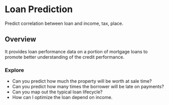 # Loan Prediction

Predict correlation between loan and income, tax, place.

## Overview

It provides loan performance data on a portion of mortgage loans to promote better understanding of the credit performance. 

### Explore

- Can you predict how much the property will be worth at sale time?
- Can you predict how many times the borrower will be late on payments?
- Can you map out the typical loan lifecycle?
- How can I optimize the loan depend on income.
